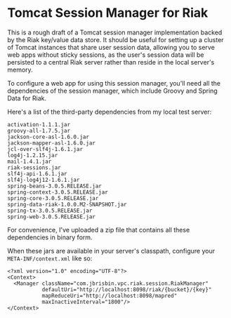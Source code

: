 # Tomcat Session Manager for Riak

This is a rough draft of a Tomcat session manager implementation backed
by the Riak key/value data store. It should be useful for setting up
a cluster of Tomcat instances that share user session data, allowing you
to serve web apps without sticky sessions, as the user's session data will
be persisted to a central Riak server rather than reside in the local server's
memory.

To configure a web app for using this session manager, you'll need all the
dependencies of the session manager, which include Groovy and Spring Data for
Riak.

Here's a list of the third-party dependencies from my local test server:

    activation-1.1.1.jar
    groovy-all-1.7.5.jar
    jackson-core-asl-1.6.0.jar
    jackson-mapper-asl-1.6.0.jar
    jcl-over-slf4j-1.6.1.jar
    log4j-1.2.15.jar
    mail-1.4.1.jar
    riak-sessions.jar
    slf4j-api-1.6.1.jar
    slf4j-log4j12-1.6.1.jar
    spring-beans-3.0.5.RELEASE.jar
    spring-context-3.0.5.RELEASE.jar
    spring-core-3.0.5.RELEASE.jar
    spring-data-riak-1.0.0.M2-SNAPSHOT.jar
    spring-tx-3.0.5.RELEASE.jar
    spring-web-3.0.5.RELEASE.jar

For convenience, I've uploaded a zip file that contains all these dependencies
in binary form.

When these jars are available in your server's classpath, configure your
`META-INF/context.xml` like so:

    <?xml version="1.0" encoding="UTF-8"?>
    <Context>
      <Manager className="com.jbrisbin.vpc.riak.session.RiakManager"
               defaultUri="http://localhost:8098/riak/{bucket}/{key}"
               mapReduceUri="http://localhost:8098/mapred"
               maxInactiveInterval="1800"/>
    </Context>




